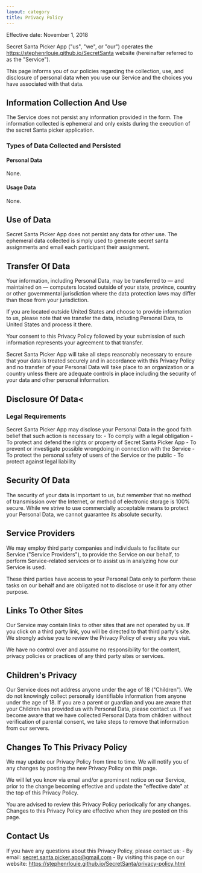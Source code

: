 ```yaml
---
layout: category
title: Privacy Policy
---
```


Effective date: November 1, 2018

Secret Santa Picker App ("us", "we", or "our") operates the https://stephenrlouie.github.io/SecretSanta website (hereinafter referred to as the "Service").

This page informs you of our policies regarding the collection, use, and disclosure of personal data when you use our Service and the choices you have associated with that data.


## Information Collection And Use

The Service does not persist any information provided in the form. The information collected is ephemeral and only exists during the execution of the secret Santa picker application.

### Types of Data Collected and Persisted

#### Personal Data
None.

#### Usage Data
None.


## Use of Data
Secret Santa Picker App does not persist any data for other use. The ephemeral data collected is simply used to generate secret santa assignments and email each participant their assignment.

## Transfer Of Data
Your information, including Personal Data, may be transferred to — and maintained on — computers located outside of your state, province, country or other governmental jurisdiction where the data protection laws may differ than those from your jurisdiction.

If you are located outside United States and choose to provide information to us, please note that we transfer the data, including Personal Data, to United States and process it there.

Your consent to this Privacy Policy followed by your submission of such information represents your agreement to that transfer.

Secret Santa Picker App will take all steps reasonably necessary to ensure that your data is treated securely and in accordance with this Privacy Policy and no transfer of your Personal Data will take place to an organization or a country unless there are adequate controls in place including the security of your data and other personal information.

## Disclosure Of Data<

### Legal Requirements
Secret Santa Picker App may disclose your Personal Data in the good faith belief that such action is necessary to:
    - To comply with a legal obligation
    - To protect and defend the rights or property of Secret Santa Picker App
    - To prevent or investigate possible wrongdoing in connection with the Service
    - To protect the personal safety of users of the Service or the public
    - To protect against legal liability

## Security Of Data
The security of your data is important to us, but remember that no method of transmission over the Internet, or method of electronic storage is 100% secure. While we strive to use commercially acceptable means to protect your Personal Data, we cannot guarantee its absolute security.

## Service Providers
We may employ third party companies and individuals to facilitate our Service ("Service Providers"), to provide the Service on our behalf, to perform Service-related services or to assist us in analyzing how our Service is used.

These third parties have access to your Personal Data only to perform these tasks on our behalf and are obligated not to disclose or use it for any other purpose.



## Links To Other Sites
Our Service may contain links to other sites that are not operated by us. If you click on a third party link, you will be directed to that third party's site. We strongly advise you to review the Privacy Policy of every site you visit.

We have no control over and assume no responsibility for the content, privacy policies or practices of any third party sites or services.


## Children's Privacy
Our Service does not address anyone under the age of 18 ("Children").
We do not knowingly collect personally identifiable information from anyone under the age of 18. If you are a parent or guardian and you are aware that your Children has provided us with Personal Data, please contact us. If we become aware that we have collected Personal Data from children without verification of parental consent, we take steps to remove that information from our servers.


## Changes To This Privacy Policy
We may update our Privacy Policy from time to time. We will notify you of any changes by posting the new Privacy Policy on this page.

We will let you know via email and/or a prominent notice on our Service, prior to the change becoming effective and update the "effective date" at the top of this Privacy Policy.

You are advised to review this Privacy Policy periodically for any changes. Changes to this Privacy Policy are effective when they are posted on this page.


## Contact Us
If you have any questions about this Privacy Policy, please contact us:
    - By email: secret.santa.picker.app@gmail.com
    - By visiting this page on our website: https://stephenrlouie.github.io/SecretSanta/privacy-policy.html